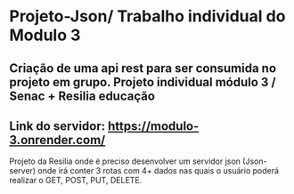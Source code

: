 # Projeto-Json/ Trabalho individual do Modulo 3
 Criação de uma api rest para ser consumida no projeto em grupo. Projeto individual módulo 3 / Senac + Resilia educação
----------------------------------------------------------------------------------------------------------------------------------------------------------------------
Link do servidor:
https://modulo-3.onrender.com/
----------------------------------------------------------------------------------------------------------------------------------------------------------------------
Projeto da Resilia onde é preciso desenvolver um servidor json (Json-server) onde irá conter 3 rotas com 4+ dados nas quais o usuário poderá realizar o GET, POST, PUT, DELETE.
